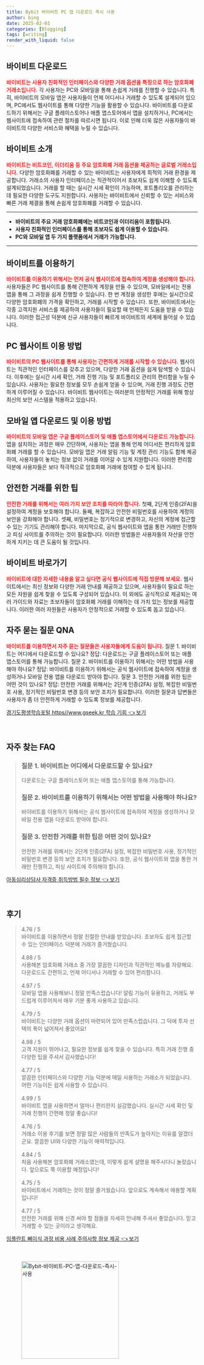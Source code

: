 ```yaml
---
title: Bybit 바이비트 PC 앱 다운로드 즉시 사용
author: bing
date: 2025-02-03
categories: [Blogging]
tags: [writing]
render_with_liquid: false
---
```



<h2 id='바이비트 다운로드'>바이비트 다운로드</h2>

<p><b><span style="color: #ee2323;">바이비트는 사용자 친화적인 인터페이스와 다양한 거래 옵션을 특징으로 하는 암호화폐 거래소입니다.</span></b> 각 사용자는 PC와 모바일을 통해 손쉽게 거래를 진행할 수 있습니다. 특히, 바이비트의 모바일 앱은 사용자들이 언제 어디서나 거래할 수 있도록 설계되어 있으며, PC에서도 웹사이트를 통해 다양한 기능을 활용할 수 있습니다. 바이비트를 다운로드하기 위해서는 구글 플레이스토어나 애플 앱스토어에서 앱을 설치하거나, PC에서는 웹사이트에 접속하여 관련 절차를 따르시면 됩니다. 이로 인해 더욱 많은 사용자들이 바이비트의 다양한 서비스와 혜택을 누릴 수 있습니다.</p>

<h2 id='바이비트 소개'>바이비트 소개</h2>

<p><b><span style="color: #ee2323;">바이비트는 비트코인, 이더리움 등 주요 암호화폐 거래 옵션을 제공하는 글로벌 거래소입니다.</span></b> 다양한 암호화폐를 거래할 수 있는 바이비트는 사용자에게 최적의 거래 환경을 제공합니다. 거래소의 사용자 인터페이스는 직관적이어서 초보자도 쉽게 이해할 수 있도록 설계되었습니다. 거래를 할 때는 실시간 시세 확인이 가능하며, 포트폴리오를 관리하는 데 필요한 다양한 도구도 지원합니다. 사용자는 바이비트에서 신뢰할 수 있는 서비스와 빠른 거래 체결을 통해 손쉽게 암호화폐를 거래할 수 있습니다.</p>

<hr />

<ul>
    <li><b>바이비트의 주요 거래 암호화폐에는 비트코인과 이더리움이 포함됩니다.</b></li>
    <li><b>사용자 친화적인 인터페이스를 통해 초보자도 쉽게 이용할 수 있습니다.</b></li>
    <li><b>PC와 모바일 앱 두 가지 플랫폼에서 거래가 가능합니다.</b></li>
</ul>

<hr />

<h2 id='바이비트를 이용하기'>바이비트를 이용하기</h2>

<p><b><span style="color: #ee2323;">바이비트를 이용하기 위해서는 먼저 공식 웹사이트에 접속하여 계정을 생성해야 합니다.</span></b> 사용자들은 PC 웹사이트를 통해 간편하게 계정을 만들 수 있으며, 모바일에서는 전용 앱을 통해 그 과정을 쉽게 진행할 수 있습니다. 한 번 계정을 생성한 후에는 실시간으로 다양한 암호화폐의 가격을 확인하고, 거래를 시작할 수 있습니다. 또한, 바이비트에서는 각종 고객지원 서비스를 제공하여 사용자들이 필요할 때 언제든지 도움을 받을 수 있습니다. 이러한 접근성 덕분에 신규 사용자들이 빠르게 바이비트의 세계에 들어설 수 있습니다.</p>

<h2 id='PC 웹사이트 이용 방법'>PC 웹사이트 이용 방법</h2>

<p><b><span style="color: #ee2323;">바이비트의 PC 웹사이트를 통해 사용자는 간편하게 거래를 시작할 수 있습니다.</span></b> 웹사이트는 직관적인 인터페이스를 갖추고 있으며, 다양한 거래 옵션을 쉽게 탐색할 수 있습니다. 이후에는 실시간 시세 확인, 거래 진행 기능 및 포트폴리오 관리의 편리함을 누릴 수 있습니다. 사용자는 필요한 정보를 모두 손쉽게 얻을 수 있으며, 거래 진행 과정도 간편하게 이루어질 수 있습니다. 바이비트 웹사이트는 여러분의 안정적인 거래를 위해 항상 최신의 보안 시스템을 적용하고 있습니다.</p>

<h2 id='모바일 앱 다운로드 및 이용 방법'>모바일 앱 다운로드 및 이용 방법</h2>

<p><b><span style="color: #ee2323;">바이비트의 모바일 앱은 구글 플레이스토어 및 애플 앱스토어에서 다운로드 가능합니다.</span></b> 앱을 설치하는 과정은 매우 간단하며, 사용자는 앱을 통해 언제 어디서든 편리하게 암호화폐 거래를 할 수 있습니다. 모바일 앱은 거래 알림 기능 및 계정 관리 기능도 함께 제공하여, 사용자들이 놓치는 정보 없이 거래를 이어갈 수 있게 지원합니다. 이러한 편리함 덕분에 사용자들은 보다 적극적으로 암호화폐 거래에 참여할 수 있게 됩니다.</p>

<h2 id='안전한 거래를 위한 팁'>안전한 거래를 위한 팁</h2>

<p><b><span style="color: #ee2323;">안전한 거래를 위해서는 여러 가지 보안 조치를 따라야 합니다.</span></b> 첫째, 2단계 인증(2FA)을 설정하여 계정을 보호해야 합니다. 둘째, 복잡하고 안전한 비밀번호를 사용하여 계정의 보안을 강화해야 합니다. 셋째, 비밀번호는 정기적으로 변경하고, 자신의 계정에 접근할 수 있는 기기도 관리해야 합니다. 마지막으로, 공식 웹사이트와 앱을 통한 거래만 진행하고 피싱 사이트를 주의하는 것이 필요합니다. 이러한 방법들은 사용자들의 자산을 안전하게 지키는 데 큰 도움이 될 것입니다.</p>

<h2 id='바이비트 바로가기'>바이비트 바로가기</h2>

<p><b><span style="color: #ee2323;">바이비트에 대한 자세한 내용을 알고 싶다면 공식 웹사이트에 직접 방문해 보세요.</span></b> 웹사이트에서는 최신 정보와 다양한 거래 안내를 제공하고 있으며, 사용자들이 필요로 하는 모든 자원을 쉽게 찾을 수 있도록 구성되어 있습니다. 이 외에도 공식적으로 제공되는 여러 가이드와 자료는 초보자들이 암호화폐 거래를 이해하는 데 가치 있는 정보를 제공합니다. 이러한 여러 자원들은 사용자가 안정적으로 거래할 수 있도록 돕고 있습니다.</p>

<h2 id='자주 묻는 질문 QNA'>자주 묻는 질문 QNA</h2>

<p><b><span style="color: #ee2323;">바이비트를 이용하면서 자주 묻는 질문들은 사용자들에게 도움이 됩니다.</span></b> 질문 1. 바이비트는 어디에서 다운로드할 수 있나요? 정답: 다운로드는 구글 플레이스토어 또는 애플 앱스토어를 통해 가능합니다. 질문 2. 바이비트를 이용하기 위해서는 어떤 방법을 사용해야 하나요? 정답: 바이비트를 이용하기 위해서는 공식 웹사이트에 접속하여 계정을 생성하거나 모바일 전용 앱을 다운로드 받아야 합니다. 질문 3. 안전한 거래를 위한 팁은 어떤 것이 있나요? 정답: 안전한 거래를 위해서는 2단계 인증(2FA) 설정, 복잡한 비밀번호 사용, 정기적인 비밀번호 변경 등의 보안 조치가 필요합니다. 이러한 질문과 답변들은 사용자가 좀 더 안전하게 거래할 수 있도록 정보를 제공합니다.</p>


<p><a class="click-button" title="경기도평생학습포털 https//www.gseek.kr 학습 기회" href="https://blackassets.github.io/posts/%EA%B2%BD%EA%B8%B0%EB%8F%84%ED%8F%89%EC%83%9D%ED%95%99%EC%8A%B5%ED%8F%AC%ED%84%B8-httpswww.gseek.kr-%ED%95%99%EC%8A%B5-%EA%B8%B0%ED%9A%8C/" rel="dofollow">경기도평생학습포털 https//www.gseek.kr 학습 기회 👈 보기</a></p><br>
<h2 id='자주_찾는_FAQ'>자주 찾는 FAQ</h2>
<div itemscope="" itemtype="https://schema.org/FAQPage"> 
<blockquote> 
<div itemscope="" itemprop="mainEntity" itemtype="https://schema.org/Question"> 
<h3 itemprop="name">질문 1. 바이비트는 어디에서 다운로드할 수 있나요?</h3> 
<div itemscope="" itemprop="acceptedAnswer" itemtype="https://schema.org/Answer"> 
<span itemprop="text"> 
<p>다운로드는 구글 플레이스토어 또는 애플 앱스토어를 통해 가능합니다.</p> 
</span> 
</div> 
</div> 
<div itemscope="" itemprop="mainEntity" itemtype="https://schema.org/Question"> 
<h3 itemprop="name">질문 2. 바이비트를 이용하기 위해서는 어떤 방법을 사용해야 하나요?</h3> 
<div itemscope="" itemprop="acceptedAnswer" itemtype="https://schema.org/Answer"> 
<span itemprop="text"> 
<p>바이비트를 이용하기 위해서는 공식 웹사이트에 접속하여 계정을 생성하거나 모바일 전용 앱을 다운로드 받아야 합니다.</p> 
</span> 
</div> 
</div> 
<div itemscope="" itemprop="mainEntity" itemtype="https://schema.org/Question"> 
<h3 itemprop="name">질문 3. 안전한 거래를 위한 팁은 어떤 것이 있나요?</h3> 
<div itemscope="" itemprop="acceptedAnswer" itemtype="https://schema.org/Answer"> 
<span itemprop="text"> 
<p>안전한 거래를 위해서는 2단계 인증(2FA) 설정, 복잡한 비밀번호 사용, 정기적인 비밀번호 변경 등의 보안 조치가 필요합니다. 또한, 공식 웹사이트와 앱을 통한 거래만 진행하고, 피싱 사이트에 주의해야 합니다.</p> 
</span> 
</div> 
</div> 
</blockquote> 
</div>
<p><a class="click-button" title="아동심리상담사 자격증 취득방법 필수 정보" href="https://blackassets.github.io/posts/%EC%95%84%EB%8F%99%EC%8B%AC%EB%A6%AC%EC%83%81%EB%8B%B4%EC%82%AC-%EC%9E%90%EA%B2%A9%EC%A6%9D-%EC%B7%A8%EB%93%9D%EB%B0%A9%EB%B2%95-%ED%95%84%EC%88%98-%EC%A0%95%EB%B3%B4/" rel="dofollow">아동심리상담사 자격증 취득방법 필수 정보 👈 보기</a></p><br>
<h2 id='후기'>후기</h2>
<div itemscope itemtype="https://schema.org/Product">
  <blockquote>
  <div itemprop="review" itemscope itemtype="https://schema.org/Review">
      <div itemprop="reviewRating" itemscope itemtype="https://schema.org/Rating"> <span itemprop="ratingValue">4.76</span> / <span itemprop="bestRating">5</span> </div>
      <span itemprop="reviewBody">바이비트를 이용하면서 정말 친절한 안내를 받았습니다. 초보자도 쉽게 접근할 수 있는 인터페이스 덕분에 거래가 즐거웠습니다.</span>
  </div>
  <br>
  <div itemprop="review" itemscope itemtype="https://schema.org/Review">
      <div itemprop="reviewRating" itemscope itemtype="https://schema.org/Rating"> <span itemprop="ratingValue">4.88</span> / <span itemprop="bestRating">5</span> </div>
      <span itemprop="reviewBody">사용해본 암호화폐 거래소 중 가장 깔끔한 디자인과 직관적인 메뉴를 자랑해요. 다운로드도 간편하고, 언제 어디서나 거래할 수 있어 편리합니다.</span>
  </div>
  <br>
  <div itemprop="review" itemscope itemtype="https://schema.org/Review">
      <div itemprop="reviewRating" itemscope itemtype="https://schema.org/Rating"> <span itemprop="ratingValue">4.97</span> / <span itemprop="bestRating">5</span> </div>
      <span itemprop="reviewBody">모바일 앱을 사용해보니 정말 만족스럽습니다! 알림 기능이 유용하고, 거래도 부드럽게 이루어져서 매우 기분 좋게 사용하고 있습니다.</span>
  </div>
  <br>
  <div itemprop="review" itemscope itemtype="https://schema.org/Review">
      <div itemprop="reviewRating" itemscope itemtype="https://schema.org/Rating"> <span itemprop="ratingValue">4.79</span> / <span itemprop="bestRating">5</span> </div>
      <span itemprop="reviewBody">바이비트는 다양한 거래 옵션이 마련되어 있어 만족스럽습니다. 그 덕에 투자 선택의 폭이 넓어져서 좋았어요!</span>
  </div>
  <br>
  <div itemprop="review" itemscope itemtype="https://schema.org/Review">
      <div itemprop="reviewRating" itemscope itemtype="https://schema.org/Rating"> <span itemprop="ratingValue">4.98</span> / <span itemprop="bestRating">5</span> </div>
      <span itemprop="reviewBody">고객 지원이 뛰어나고, 필요한 정보를 쉽게 찾을 수 있습니다. 특히 거래 진행 중 다양한 팁을 주셔서 감사했습니다!</span>
  </div>
  <br>
  <div itemprop="review" itemscope itemtype="https://schema.org/Review">
      <div itemprop="reviewRating" itemscope itemtype="https://schema.org/Rating"> <span itemprop="ratingValue">4.77</span> / <span itemprop="bestRating">5</span> </div>
      <span itemprop="reviewBody">깔끔한 인터페이스와 다양한 기능 덕분에 매일 사용하는 거래소가 되었습니다. 어떤 기능이든 쉽게 사용할 수 있습니다.</span>
  </div>
  <br>
  <div itemprop="review" itemscope itemtype="https://schema.org/Review">
      <div itemprop="reviewRating" itemscope itemtype="https://schema.org/Rating"> <span itemprop="ratingValue">4.99</span> / <span itemprop="bestRating">5</span> </div>
      <span itemprop="reviewBody">바이비트 앱을 사용하면서 얼마나 편리한지 실감했습니다. 실시간 시세 확인 및 거래 진행이 간편해 정말 좋습니다!</span>
  </div>
  <br>
  <div itemprop="review" itemscope itemtype="https://schema.org/Review">
      <div itemprop="reviewRating" itemscope itemtype="https://schema.org/Rating"> <span itemprop="ratingValue">4.76</span> / <span itemprop="bestRating">5</span> </div>
      <span itemprop="reviewBody">거래소 이용 후기를 보면 정말 많은 사람들의 만족도가 높아지는 이유를 알겠더군요. 깔끔한 UI와 다양한 기능이 매력적입니다.</span>
  </div>
  <br>
  <div itemprop="review" itemscope itemtype="https://schema.org/Review">
      <div itemprop="reviewRating" itemscope itemtype="https://schema.org/Rating"> <span itemprop="ratingValue">4.84</span> / <span itemprop="bestRating">5</span> </div>
      <span itemprop="reviewBody">처음 사용해본 암호화폐 거래소였는데, 이렇게 쉽게 설명을 해주시다니 놀랐습니다. 앞으로도 쭉 이용할 예정입니다!</span>
  </div>
  <br>
  <div itemprop="review" itemscope itemtype="https://schema.org/Review">
      <div itemprop="reviewRating" itemscope itemtype="https://schema.org/Rating"> <span itemprop="ratingValue">4.75</span> / <span itemprop="bestRating">5</span> </div>
      <span itemprop="reviewBody">바이비트에서 거래하는 것이 정말 즐거웠습니다. 앞으로도 계속해서 애용할 계획입니다!</span>
  </div>
  <br>
  <div itemprop="review" itemscope itemtype="https://schema.org/Review">
      <div itemprop="reviewRating" itemscope itemtype="https://schema.org/Rating"> <span itemprop="ratingValue">4.77</span> / <span itemprop="bestRating">5</span> </div>
      <span itemprop="reviewBody">안전한 거래를 위해 신경 써야 할 점들을 자세히 안내해 주셔서 좋았습니다. 믿고 거래할 수 있는 곳이라고 생각해요.</span>
  </div>
  </blockquote>
</div>
<p><a class="click-button" title="임플란트 뼈이식 과정 비용 사례 주의사항 정보 제공" href="https://blackassets.github.io/posts/%EC%9E%84%ED%94%8C%EB%9E%80%ED%8A%B8-%EB%BC%88%EC%9D%B4%EC%8B%9D-%EA%B3%BC%EC%A0%95-%EB%B9%84%EC%9A%A9-%EC%82%AC%EB%A1%80-%EC%A3%BC%EC%9D%98%EC%82%AC%ED%95%AD-%EC%A0%95%EB%B3%B4-%EC%A0%9C%EA%B3%B5/" rel="dofollow">임플란트 뼈이식 과정 비용 사례 주의사항 정보 제공 👈 보기</a></p><br>
<figure class="image"><img src="https://blackassets.github.io/assets/img/thumbnail/Bybit-바이비트-PC-앱-다운로드-즉시-사용.webp" alt="Bybit-바이비트-PC-앱-다운로드-즉시-사용" width="256" height="256"></figure>